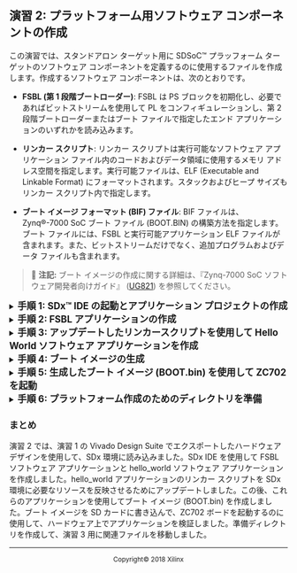 <div style="page-break-after: always;"></div>
<div style="display: none;" media="print">
<table style="width:100%">
  <tr>

<th width="100%" colspan="6"><img src="https://www.xilinx.com/content/dam/xilinx/imgs/press/media-kits/corporate/xilinx-logo.png" width="30%"/><h1>演習: SDSoC プラットフォームの作成</h2>
</th>

  </tr>
  <tr>
    <td width="17%" align="center"><a href="README.md">概要</a></td>
    <td width="16%" align="center"><a href="Lab1-Creating-DSA-for-Zynq-7000-SoC-Processor-Design.md">演習1: Zynq-7000 SoC プロセッサ デザイン用の DSA の作成</a></td>
    <td width="17%" align="center">演習 2: プラットフォーム用ソフトウェア コンポーネントの作成</td>
    <td width="17%" align="center"><a href="Lab3-Creating-Custom-Platform-Using-the-SDx-IDE.md">演習 3: SDx IDE を使用したカスタム プラットフォームの作成</a></td>
  </tr>
</table>
</div>


## 演習 2: プラットフォーム用ソフトウェア コンポーネントの作成  
この演習では、スタンドアロン ターゲット用に SDSoC&trade; プラッフォーム ターゲットのソフトウェア コンポーネントを定義するのに使用するファイルを作成します。作成するソフトウェア コンポーネントは、次のとおりです。

- **FSBL (第 1 段階ブートローダー)**: FSBL は PS ブロックを初期化し、必要であればビットストリームを使用して PL をコンフィギュレーションし、第 2 段階ブートローダーまたはブート ファイルで指定したエンド アプリケーションのいずれかを読み込みます。

- **リンカー スクリプト**: リンカー スクリプトは実行可能なソフトウェア アプリケーション ファイル内のコードおよびデータ領域に使用するメモリ アドレス空間を指定します。実行可能ファイルは、ELF (Executable and Linkable Format) にフォーマットされます。スタックおよびヒープ サイズもリンカー スクリプト内で指定します。

- **ブート イメージ フォーマット (BIF) ファイル**: BIF ファイルは、Zynq&reg;-7000 SoC ブート ファイル (BOOT.BIN) の構築方法を指定します。ブート ファイルには、FSBL と実行可能アプリケーション ELF ファイルが含まれます。また、ビットストリームだけでなく、追加プログラムおよびデータ ファイルも含まれます。

>:pushpin: **注記:**
>ブート イメージの作成に関する詳細は、『Zynq-7000 SoC ソフトウェア開発者向けガイド』 ([UG821](https://japan.xilinx.com/support/documentation/user_guides/j_ug821-zynq-7000-swdev.pdf)) を参照してください。

<details>
<summary><big><strong>手順 1: SDx&trade; IDE の起動とアプリケーション プロジェクトの作成</strong></big></summary>


#### Linux ホスト マシン

シェル プロンプトに次のコマンドを入力します。
   
   1. `source <Xilinx_Install_Directory>/SDx/<Version>/settings64.{sh,csh}`
   2. `sdx`
    
1 つ目のコマンドで SDx を起動する前に環境変数を設定し、2 つ目のコマンドで SDx IDE を起動しています。 

#### Windows ホスト マシン

Windows ホスト マシンの場合は、次のいずれかの方法で Vivado&reg; を起動します。

   - Vivado デスクトップ アイコンをクリックします。

   - [スタート] メニューから [Xilinx Design Tools] → [Vivado 2018.2] → [Vivado 2018.2] をクリックします。

   - コマンド プロンプト ウィンドウで次のコマンドを入力します。
   
      1. `<Xilinx_Install_Directory>/SDx/<Version>/settings64.bat`
      2. `sdx`
    
     1 つ目のコマンドで SDx を起動する前に環境変数を設定し、2 つ目のコマンドで SDx IDE を起動しています。 

SDx IDE が開いたら、SDx ワークスペースのディレクトリを設定する画面になります。SDx ワークスペースには、これから開発するプラットフォームとアプリケーション プロジェクトが含まれるようになります。

1. この演習では、次の図のように「**/tmp/sdx\_workspace**」と指定します。

   ![](./images/image46.png)

1. [OK] をクリックします。

1. SDx IDE の [Welcome] 画面で [Create SDx Project] をクリックします。

   または、SDx IDE メニュー から [File] → [New] → [SDx Project] をクリックします。

   ![](./images/image47.png)

1. [Project Type] ページで [Application] をオンにします。

   ![](./images/image48.png)

   まず、SDSoC プラットフォームに必要なソフトウェア アプリケーション コンポーネントを作成してから、演習後半でこのソフトウェアで使用するプラットフォーム プロジェクトを作成します。

1. [Next] をクリックします。

</details>

<details>
<summary><big><strong>手順 2: FSBL アプリケーションの作成</strong></big></summary>


1. [Create a New SDx Project] ページでプロジェクトの名前に **fsbl** と入力します。

    ![](./images/image49.png)

1. [Next] をクリックします。

1. [Platform] ページで [Hardware specification (DSA/HDF)] をオンにします。

    ![](./images/image50.png)

1. [Add New DSA/HDF] をクリックします。

1. [Add New DSA/HDF] ダイアログ ボックスで演習 1 でエクスポートした HDF ファイルを指定します。

    ![](./images/image51.png)

1. **/tmp/zynq7\_board/zynq7\_board.sdk/zynq7\_board\_wrapper.hdf** を選択します。

1. [OK] をクリックします。

   新しいプラットフォーム名がダイアログ ボックスに追加されます。

1. タイプが HDF の **zynq7\_board\_wrapper** を選択します。

1. [Next] をクリックしてこのハードウェア仕様ファイルを読み込みます。

   ![](./images/image52.png)

1. [System configuration] ページはデフォルトの設定のままにして [Next] をクリックします。

   - \[OS Platform]: **standalone**

   - \[Processor]: **ps7\_cortexa9\_0**

   - \[Language]: **C**

   ![](./images/image53.png)

1. [Templates] ページで [Zynq FSBL] を選択し、[Finish] をクリックします。

    ![](./images/image54.png)

   次の図に示すように、Zynq-7000 SoC FSBL アプリケーションが作成されます。

    ![](./images/image55.png)

8. [Assistant] ビューで **fsbl [Application]** を展開します。[Assistant] ビューは SDx IDE の [Project Explorer] ビューの下に表示されます。

   ![](./images/image56.png)

<a name="buildfsbl"></a>
  
9. [Debug] を右クリックして [Build] をクリックします。

   SDx の [Console] ビューに FSBL コンパイル段階と、作成された **fsbl.elf** 実行可能ソフトウェア ファイルの容量が表示されます。

    ![](./images/image57.png)
</details>
<details>
    <summary><big><strong>手順 3: アップデートしたリンカースクリプトを使用して Hello World ソフトウェア アプリケーションを作成</strong></big></summary>


Hello World アプリケーションを基本的なハードウェアおよびソフトウェアの機能の基盤として使用し、SDSoC プラットフォームおよびハードウェア アクセラレーションされた関数を作成する前にデザインとボードの動作を確認します。Zynq ファミリのブート プロセスには、アプリケーション ソフトウェア (この場合は hello\_world コード) か U-Boot などの第 2 段階ブートローダーのいずれかを読み込む第 1 段階ブートローダー (FSBL) が含まれます。次に FSBL がビットストリームを使用して PL をコンフィギュレーションし、アプリケーションのリンカー スクリプトで定義したとおりにアプリケーション コードをメモリに読み込みます。これで、プログラム制御がアプリケーション コードに渡されます。

1. SDx IDE メニュー バーで [File] → [New] → [SDx Project] をクリックして、新しいアプリケーションを作成します。

2. [Project Type] ページで [Application] をクリックします。

3. [Create a New SDx Project] ダイアログ ボックスの [Project name] フィールドに「hello_world」と入力して、[Next] をクリックします。

    ![](./images/image58.png)

4. [Platform] ページで [Platform] をオンにして `zynq7_board_wrapper_1[custom]` プラットフォームを選択します。


   ![](./images/image59.png)

5. [Next] をクリックします。

6. \[System configuration] ページは次のようにデフォルトの設定のままにして [Next] をクリックします。

   - \[System configuration]: **systemconfig**

   - \[Runtime]: **C/C++**

   - \[Domain]: **standalone\_domain**

   - \[CPU]: **ps7_cortexa9_0**

   - \[OS]: **standalone**

   - \[Output type]: **Executable (elf)**

   - \[Language]: **C**

   ![](./images/image60.png)

7. [Templates] ページで [Hello World] アプリケーション テンプレートを選択します。

   ![](./images/image61.png)

8. [Finish] をクリックします。
   SDx アプリケーション プロジェクトが作成されます。

9. [Assistant] ビューで `hello_world [Application]` を右クリックして、[Generate Linker Script] をクリックします。

    ![](./images/image62.png)

8. [Generate linker script] ページの右側の [Basic] タブで [Heap Size] と [Stack Size] を変更します。デフォルト値のままでは入力および出力データ バッファーのヒープを使用する典型的な SDx アプリケーションには小さすぎます。

   >:pushpin: **注記:**
   >[Generate linker script] ページの値には、コンマおよびその他のフォーマットが使用できません。

   1. [Heap Size] を **805306368** に設定します。
      これは 768 MB です。

   1. [Stack Size] を **262144** に設定します。
      これは 256 KB です。

    ![](./images/image63.png)

9. [Generate] をクリックします。

10. [Yes] をクリックして既存のリンカー スクリプトを上書きします。

9.  [Assistant] ビューで `hello_world [Application]` を展開します。

    ![](./images/image64.png)

10. [Debug] を右クリックして [Build] をクリックします。

SDx の [Console] ウィンドウに hello\_world コンパイル段階と、作成された **hello\_world.elf** 実行可能ソフトウェア ファイルの容量が表示されます。

![](./images/image65.png)
</details>

  <details>
    <summary><big><strong>手順 4: ブート イメージの生成</strong></big></summary>

ここまでで、Zynq-7000 SoC を起動するのに使用できるハードウェアおよびソフトウェア コンポーネントのセットができました。SDx IDE には、ブート イメージおよびそのブート イメージ コンポーネントを定義するブート イメージ ファイル (BIF) を作成する機能があります。BIF にリストされるパーティションの順序は重要です。**hello_world/_sdx/bootimage** ディレクトリに生成された **BOOT.bin** ファイルは FAT32 フォーマットの SD カードに含めて、ZC702 を起動するのに使用できます。UART に Hello World というテキスト文字列が出力され、ビットストリームで PL がコンフィギュレーションされます。

1.  [Assistant] ビューで `hello_world [Application]` を右クリックして、[Create Boot Image] をクリックします。

    ![](./images/image66.png)

2.  [Create Boot Image] ダイアログ ボックスはデフォルトのままにします。

    >:pushpin: **注記:**
    > [Create Image] ボタンをクリックする前に、ブート イメージのパーティションが次の順番になるようにしてください。順番を次の図と同じにするには、ビットストリーム パーティションを選択して、[Up] ボタンをクリックして順番を調整する必要があることもあります。

    1. [Zynq] アーキテクチャを選択します。

    2. [Create new BIF file] をオンにします。

    3. [Output BIF file path] を指定します。たとえば、``/tmp/sdx_workspace/hello_world/_sdx/bootimage/hello_world.bif`` のように指定します。

    4. [Output path] を指定します。たとえば、``/tmp/sdx_workspace/hello_world/_sdx/bootimage/BOOT.bin`` のように指定します。

    5. ブート イメージ パーティションを次の順番で追加します。

       1. `/tmp/sdx_workspace/zynq7_board_wrapper_1/export/zynq7_board_wrapper_1/sw/systemconfig/boot/fsbl.elf`

       2. `/tmp/sdx_workspace/_sdx/bitstream/zynq7_board_wrapper.bit`

       3. `/tmp/sdx_workspace/hello_world/Debug/hello_world.elf`

      ![](./images/image67.png)

      >:pushpin: **注記:**
      >上記のブート イメージ パーティションのリストに fsbl.elf がデフォルトで含まれない場合は、[手順 2](#buildfsbl)  (/tmp/sdx_workspace/fsbl/Debug/fsbl.elf) でビルドした FSBL をパーティション リストに追加して使用できます。パーティションを変更するには、まずそれを選択して [Delete] をクリックします。[Add] をクリックして、パーティション リストに追加する新しいファイルを指定します。順序は [Up]/[Down] ボタンで並べ替えます。
      
    6. [Create Image] をクリックします。
    
       ブート イメージおよびそのブート イメージ コンポーネントを定義するブート イメージ ファイル (BIF) が作成されます。

</details>
<details>
<summary><big><strong>手順 5: 生成したブート イメージ (BOOT.bin) を使用して ZC702 を起動</strong></big></summary>


1. `/tmp/sdx_workspace/hello_world/_sdx/bootimage/BOOT.bin` の `BOOT.bin` ファイルをホスト マシンではなく、FAT32 フォーマットの SD カードにコピーします。

2. SD カードを安全に取り出すか、アンマウントします。

3. ZC702 (SW11) ボードの電源をオフにします。

4. ルート ディレクトリに `BOOT.bin` を含む SD カードを、ZC702 の金属の SD カード ホルダー (J64) に挿入します。

5. ZC702 ブート モードの DIP スイッチ (SW16) は SD カード ブート用に設定します。次は、推奨される DIP スイッチ位置設定のリストです。

   - 1 - スイッチに印刷された番号 1 から離れた方

   - 2 - スイッチに印刷された番号 2 から離れた方

   - 3 - スイッチに印刷された番号 3 に向かう方

   - 4 - スイッチに印刷された番号 4 に向かう方

   - 5 - スイッチに印刷された番号 5 から離れた方

6.  mini-USB ケーブルを ZC702 USB-UART コネクタ (J17) にプラグします。

7.  反対側の USB Host Type A コネクタをホスト マシンの USB ポートにプラグします。

8.  ZC702 (SW11) ボードの電源を入れます。

9.  ZC702 の Silicon Labs CP210x USB-to-UART デバイスに接続された COM ポートを使用して、ホスト マシンで TeraTerm などのターミナル プログラムを実行します。

    1. Silicon Labs CP210x VCP ドライバーは既にホスト マシンにロード済みであることを確認します。

    2. Silicon Labs CP210x USB to UART Bridge を含む COM ポートに接続します。

       ZC702 では COM ポートをアクティベートするのにボード電源が必要です。

    3. シリアル ポートの設定は、115200、8-N-1、ハードウェア フロー制御なしにします。

10.  ターミナル プログラムが COM ポートに接続されたら、次のいずれかの方法でリブートします。

     - POR\_B pushbutton (SW1) を押す

     - ZC702 をパワー サイクル (SW11)

11. ZC702 がビットストリームで問題なくコンフィギュレーションされたら、DONE LED (DS3) が緑になります。

    これには、通常最大で 30 秒ほどかかります。

12. 問題なくブートされたら、ターミナル ウィンドウに Hello World というテキストが表示されます。

    ![](./images/image68.png)

</details>
    <details>
    <summary><big><strong>手順 6: プラットフォーム作成のためのディレクトリを準備</strong></big></summary>


ここまでで、ZC702 をターゲットにするスタンドアロン SDSoC プラットフォームを作成するのに必要なコンポーネントがすべて揃いました。SDx IDE のプラットフォーム作成のダイアログ ボックスで指定する入力ファイルを準備するためのディレクトリを作っておきます。ディレクトリの名前および位置はユーザーが選択できます。SDx ワークスペース ディレクトリに準備ディレクトリを作成します。次は、準備ディレクトリの生成する手順と、詳細な動作を終了するための Linux コマンドを示しています。

1.  ディレクトリを SDx ワークスペースのディレクトリに変更します。

2.  演習 1 で作成した DSA を SDx ワークスペースにコピーします。

3.  SDx ワークスペースにブート ディレクトリを作成します。

4.  ディレクトリをブートに変更します。

5.  FSBL ELF ファイルをブート ディレクトリにコピーします。

6.  `hello_world` リンカー スクリプトをブート ディレクトリにコピーします。

7.  `hello_world` BIF ファイルをブート ディレクトリにコピーします。

8.  `hello_world` BOOT.bin ファイルをブート ディレクトリにコピーします。
    ```
    cd /tmp/sdx_workspace
    cp /tmp/zynq7_board/zynq7_board.dsa .
    mkdir boot
    cd boot
    cp /tmp/sdx_workspace/fsbl/Debug/fsbl.elf .
    cp /tmp/sdx_workspace/hello_world/src/lscript.ld .
    cp /tmp/sdx_workspace/hello_world/_sdx/bootimage/hello_world.bif .
    cp /tmp/sdx_workspace/hello_world/_sdx/bootimage/BOOT.bin .
    ```
9.  `hello_world.bif` ファイルを **platform.bif** という名前のファイルにコピーします。

10. **platform.bif** ファイルを編集します。

    ![](./images/image69.png)

SDSoC ブート イメージ フォーマット ファイルは標準 BIF ファイルと類似していますが、ブート ファイルへのパスには直接パスではなく、かっこ (< >) で指定されたトークンが使用されます。BIF トークンは、SDSoC コンパイル時に実際のファイル名と生成された内容に置き換わります。これは、PL 領域のビットストリーム ファイルが SDx ツールで実行されると手続き型で生成され、BIF ファイルにリストされるエレメントのファイル名の中に BIF ファイルの生成時にはわかっていないものがあるためです。
</details>

### まとめ

演習 2 では、演習 1 の Vivado Design Suite でエクスポートしたハードウェア デザインを使用して、SDx 環境に読み込みました。SDx IDE を使用して FSBL ソフトウェア アプリケーションと hello\_world ソフトウェア アプリケーションを作成しました。hello\_world アプリケーションのリンカー スクリプトを SDx 環境に必要なリソースを反映させるためにアップデートしました。この後、これらのアプリケーションを使用してブート イメージ (BOOT.bin) を作成しました。ブート イメージを SD カードに書き込んで、ZC702 ボードを起動するのに使用して、ハードウェア上でアプリケーションを検証しました。準備ディレクトリを作成して、演習 3 用に関連ファイルを移動しました。

<hr/>
<p align="center"><sup>Copyright&copy; 2018 Xilinx</sup></p>
